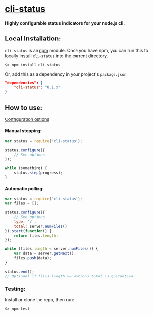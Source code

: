 # [cli-status](https://npmjs.org/package/cli-status)


#### Highly configurable status indicators for your node.js cli.


## Local Installation:

`cli-status` is an [npm](https://npmjs.org/) module. Once you have npm, you can run this to locally install `cli-status` into the current directory.

    $> npm install cli-status

Or, add this as a dependency in your project's `package.json`

```json
"dependencies": {
	"cli-status": "0.1.x"
}
```

## How to use:

[Configuration options](https://github.com/Fishrock123/cli-status/blob/master/index.js#L75)

#### Manual stepping:
```js
var status = require('cli-status');

status.configure({
	// See options
});

while (something) {
	status.step(progress);
}
```

#### Automatic polling:
```js
var status = require('cli-status');
var files = [];

status.configure({
	// See options
	type: '/',
    total: server.numFiles()
}).start(function() {
	return files.length;
});

while (files.length < server.numFiles()) {
	var data = server.getNext();
	files.push(data);
}

status.end();
// Optional if files.length >= options.total is guaranteed.
```

### Testing:

Install or clone the repo, then run:

    $> npm test
